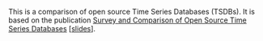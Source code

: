 This is a comparison of open source Time Series Databases (TSDBs).
It is based on the publication [Survey and Comparison of Open Source Time Series Databases](http://btw2017.informatik.uni-stuttgart.de/slidesandpapers/E4-14-109/paper_web.pdf) [[slides](http://btw2017.informatik.uni-stuttgart.de/slidesandpapers/E4-14-109/slides.pdf)].
